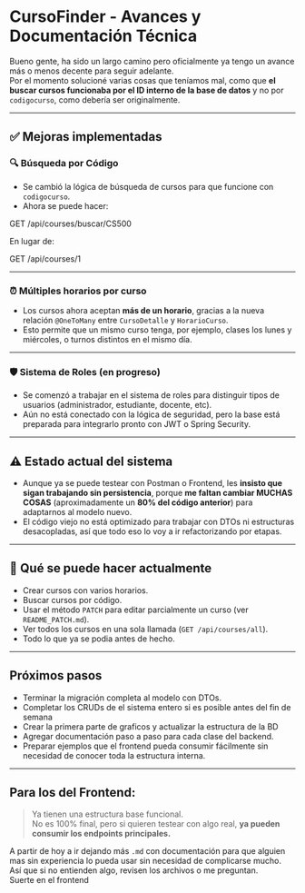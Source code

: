 # CursoFinder - Avances y Documentación Técnica

Bueno gente, ha sido un largo camino pero oficialmente ya tengo un avance más o menos decente para seguir adelante.  
Por el momento solucioné varias cosas que teníamos mal, como que **el buscar cursos funcionaba por el ID interno de la base de datos** y no por `codigocurso`, como debería ser originalmente.

---

## ✅ Mejoras implementadas

### 🔍 Búsqueda por Código

- Se cambió la lógica de búsqueda de cursos para que funcione con `codigocurso`.
- Ahora se puede hacer:

GET /api/courses/buscar/CS500

En lugar de:

GET /api/courses/1

---

### ⏰ Múltiples horarios por curso

- Los cursos ahora aceptan **más de un horario**, gracias a la nueva relación `@OneToMany` entre `CursoDetalle` y `HorarioCurso`.
- Esto permite que un mismo curso tenga, por ejemplo, clases los lunes y miércoles, o turnos distintos en el mismo día.

---

### 🛡️ Sistema de Roles (en progreso)

- Se comenzó a trabajar en el sistema de roles para distinguir tipos de usuarios (administrador, estudiante, docente, etc).
- Aún no está conectado con la lógica de seguridad, pero la base está preparada para integrarlo pronto con JWT o Spring Security.

---

## ⚠️ Estado actual del sistema

- Aunque ya se puede testear con Postman o Frontend, les **insisto que sigan trabajando sin persistencia**, porque **me faltan cambiar MUCHAS COSAS** (aproximadamente un **80% del código anterior**) para adaptarnos al modelo nuevo.
- El código viejo no está optimizado para trabajar con DTOs ni estructuras desacopladas, así que todo eso lo voy a ir refactorizando por etapas.

---

## 🔧 Qué se puede hacer actualmente

- Crear cursos con varios horarios.
- Buscar cursos por código.
- Usar el método `PATCH` para editar parcialmente un curso (ver `README_PATCH.md`).
- Ver todos los cursos en una sola llamada (`GET /api/courses/all`).
- Todo lo que ya se podia antes de hecho.

---

## Próximos pasos

- Terminar la migración completa al modelo con DTOs.
- Completar los CRUDs de el sistema entero si es posible antes del fin de semana
- Crear la primera parte de graficos y actualizar la estructura de la BD
- Agregar documentación paso a paso para cada clase del backend.
- Preparar ejemplos que el frontend pueda consumir fácilmente sin necesidad de conocer toda la estructura interna.

---

##  Para los del Frontend:

> Ya tienen una estructura base funcional.  
> No es 100% final, pero si quieren testear con algo real, **ya pueden consumir los endpoints principales.**

A partir de hoy a ir dejando más `.md` con documentación para que alguien mas sin experiencia lo pueda usar
sin necesidad de complicarse mucho.  
Así que si no entienden algo, revisen los archivos o me preguntan.  
Suerte en el frontend


